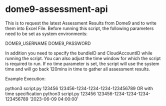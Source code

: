 # dome9-assessment-api
This is to request the latest Assessment Results from Dome9 and to write them into Excel File.
Before running this script, the following parameters need to be set as system environments:

DOME9_USERNAME
DOME9_PASSWORD

In addition you need to specify the bundleID and CloudAccountID while running the script. 
You can also adjust the time window for which the script is required to run. 
If no time parameter is set, the script will use the system time and will go back 120mins in time to gather all assessment results. 

Example Execution: 

python3 script.py 123456 123456-1234-1234-1234-123456789
OR with time specification
python3 script.py 123456 123456-1234-1234-1234-123456789 '2023-06-09 04:00:00'
